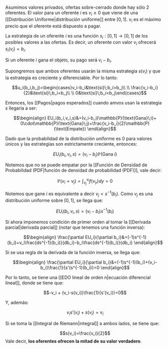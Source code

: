 
Asumimos valores privados, ofertas sobre-cerrado donde hay sólo $2$ oferentes. El valor para un oferente $i$ es $v_i\geq 0$ que viene de una [[Distribución Uniforme|distribución uniforme]] entre $[0,1]$. $v_i$ es el máximo precio que el oferente está dispuesto a pagar. 

La estrategia de un oferente $i$ es una función $s_i:[0,1]\to[0,1]$ de los posibles valores a las ofertas. Es decir, un oferente con valor $v_i$ ofrecerá $s_i(v_i)=b_i$. 

Si un oferente $i$ gana el objeto, su pago será $v_i-b_i$. 

Supongremos que ambos oferentes usarán la misma estrategia $s(v_i)$ y que la estrategia es creciente y diferenciable. Por lo tanto: 

$$u_i(b_i,b_j)=\begin{cases}v_i-b_i&\text{si}\;b_i>b_j\\  \\
\frac{v_i-b_i}{2}&\text{si}\;b_i=b_j\\  \\
0&\text{si}\;b_i<b_j\end{cases}$$

Entonces, los [[Pagos|pagos esperados]] cuando amvos usan la estrategia $s$ llegaría a ser: 

$$\begin{align}
EU_i(b_i,v_i,s)&=(v_i-b_i)\mathbb{P}(\text{Gana}\;i)+ 0\cdot\mathbb{P}(\text{Gana}\;j)+\frac{v_i-b_i}{2}\mathbb{P}(\text{Empate})
\end{align}$$

Dado que la probabilidad de la distribución uniforme es $0$ para valores únicos y las estrategias son estrictamente creciente, entonces: 

$$EU_i(b_i,v_i,s)=(v_i-b_i)\mathbb{P}(\text{Gana}\;i)$$

Notemos que no se puede empatar por la [[Función de Densidad de Probabilidad (PDF|función de densidad de probabilidad (PDF)]], vale decir: 

$$\mathbb{P}(v_i=v_j)=\int^{v_i}_{v_j}f(v_y)dy=0$$

Notemos que gane $i$ es equivalente a decir $v_j<s^{-1}(b_i)$. Como $v_j$ es una distribución uniforme sobre $[0,1]$, se llega que: 

$$EU_i(b_i,v_i,s)=(v_i-b_i)s^{-1}(b_i)$$

Si ahora imponemos condición de primer orden al tomar la [[Derivada parcial|derivada parcial]] (notar que tenemos una función inversa): 

$$\begin{align}
\frac{\partial EU_i}{\partial b_i}&=(-1)s^{-1}(b_i)+v_i\frac{ds^{-1}(b_i)}{db_i}-b_i\frac{ds^{-1}(b_i)}{db_i}
\end{align}$$

Si se usa regla de la derivada de la función inversa, se llega que: 

$$\begin{align}
\frac{\partial EU_i}{\partial b_i}&=(-1)s^{-1}(b_i)+(v_i-b_i)\frac{1}{s'(s^{-1}(b_i)}=0
\end{align}$$

Por lo tanto, se tiene una [[EDO lineal de orden n|ecuación diferencial lineal]], donde se tiene que: 

$$-v_i + (v_i-s(v_i))\frac{1}{s'(v_i)}=0$$

Y, además: 

$$v_is'(v_i)+s(v_i)=v_i$$

Si se toma la [[Integral de Riemann|integral]] a ambos lados, se tiene que: 

$$s(v_i)=\frac{v_i}{2}$$ 
Vale decir, **los oferentes ofrecen la mitad de su valor verdadero**. 